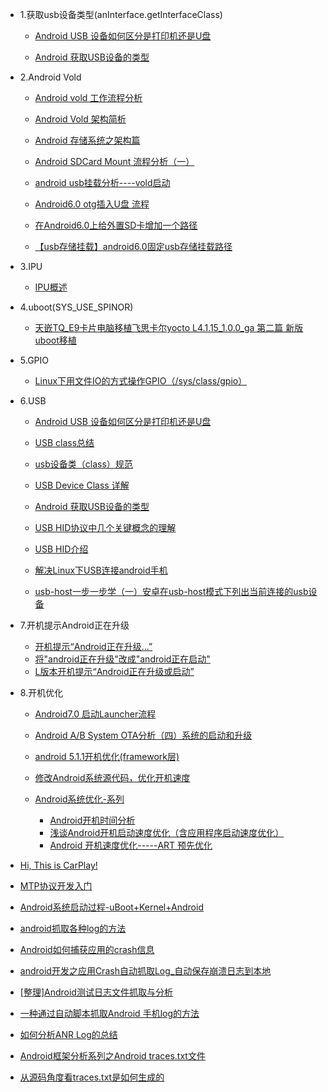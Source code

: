 
- 1.获取usb设备类型(anInterface.getInterfaceClass)

    - [Android USB 设备如何区分是打印机还是U盘](http://blog.csdn.net/rodulf/article/details/51916998)

    - [Android 获取USB设备的类型](http://blog.csdn.net/u013686019/article/details/50409421)

- 2.Android Vold

    - [Android vold 工作流程分析](http://blog.csdn.net/kehyuanyu/article/details/47131547)
    - [Android Vold 架构简析](http://blog.csdn.net/kartorz/article/details/51554214)
    - [Android 存储系统之架构篇](http://www.offcn.com/it/2016/1226/5459.html)
    
    - [Android SDCard Mount 流程分析（一）](https://www.cnblogs.com/TerryBlog/archive/2012/04/05/2432818.html)
    - [android usb挂载分析----vold启动](http://blog.csdn.net/new_abc/article/details/7396733)
    
    - [Android6.0 otg插入U盘 流程](http://blog.csdn.net/kc58236582/article/details/50577333)
    - [在Android6.0上给外置SD卡增加一个路径](http://blog.csdn.net/kc58236582/article/details/50536882)
    - [【usb存储挂载】android6.0固定usb存储挂载路径](http://blog.csdn.net/smilefyx/article/details/78846292)

- 3.IPU

    - [IPU概述](http://blog.csdn.net/yanbixing123/article/details/52290933)

- 4.uboot(SYS_USE_SPINOR)

    - [天嵌TQ_E9卡片电脑移植飞思卡尔yocto L4.1.15_1.0.0_ga 第二篇 新版uboot移植](http://blog.csdn.net/zxr1521904712/article/details/51379578)

- 5.GPIO

    - [Linux下用文件IO的方式操作GPIO（/sys/class/gpio）](http://blog.csdn.net/wangweiqiang1325/article/details/52209539)
    
- 6.USB
    - [Android USB 设备如何区分是打印机还是U盘](http://blog.csdn.net/rodulf/article/details/51916998)
    - [USB class总结](http://blog.csdn.net/luckywang1103/article/details/12676381)
    - [usb设备类（class）规范](http://blog.sina.com.cn/s/blog_604a480b0102wcve.html)
    - [USB Device Class 详解](https://wenku.baidu.com/view/890d5c14fad6195f302ba606.html)
    - [Android 获取USB设备的类型](http://blog.csdn.net/u013686019/article/details/50409421)
    - [USB HID协议中几个关键概念的理解](http://blog.csdn.net/coroutines/article/details/45044077)
    - [USB HID介绍](https://wenku.baidu.com/view/c6008e7679563c1ec4da7132.html)
    
    - [解决Linux下USB连接android手机](http://blog.csdn.net/blogxiaofei/article/details/7418079)
    - [usb-host一步一步学（一）安卓在usb-host模式下列出当前连接的usb设备](https://www.cnblogs.com/sowhat4999/p/4439873.html)

- 7.开机提示Android正在升级
    - [开机提示“Android正在升级...”](http://blog.csdn.net/hp0773/article/details/42143409)
    - [将"android正在升级"改成"android正在启动"](http://blog.csdn.net/jtzp007/article/details/59484214)
    - [L版本开机提示“Android正在升级或启动”](http://blog.csdn.net/xiaoyg830/article/details/48175419)

- 8.开机优化
    - [Android7.0 启动Launcher流程](http://blog.csdn.net/fu_kevin0606/article/details/54931704)
    - [Android A/B System OTA分析（四）系统的启动和升级](http://blog.csdn.net/guyongqiangx/article/details/72604355)
    - [android 5.1.1开机优化(framework层)](http://blog.csdn.net/xxm282828/article/details/49095839)
    - [修改Android系统源代码，优化开机速度](http://blog.csdn.net/xxm282828/article/details/43066923)
    
    - [Android系统优化-系列](http://blog.csdn.net/u010164190/article/category/6227777)
        - [Android开机时间分析 ](http://blog.csdn.net/u010164190/article/details/51915458)
        - [浅谈Android开机启动速度优化（含应用程序启动速度优化）](http://blog.csdn.net/jackyu613/article/details/6044297)
        - [Android 开机速度优化-----ART 预先优化](http://blog.csdn.net/u010164190/article/details/51463492)



- [Hi, This is CarPlay!](http://blog.csdn.net/coroutines/article/details/45057061)
- [MTP协议开发入门](http://blog.csdn.net/coroutines/article/details/44341417)
- [Android系统启动过程-uBoot+Kernel+Android](https://www.cnblogs.com/pngcui/p/4665106.html)

- [android抓取各种log的方法](http://blog.csdn.net/skykingf/article/details/50600439)
- [Android如何捕获应用的crash信息](http://blog.csdn.net/fishle123/article/details/50823358)
- [android开发之应用Crash自动抓取Log_自动保存崩溃日志到本地](http://blog.csdn.net/jason0539/article/details/45602655)
- [[整理]Android测试日志文件抓取与分析](http://blog.csdn.net/ameyume/article/details/7667574)
- [一种通过自动脚本抓取Android 手机log的方法](http://blog.csdn.net/maetelibom/article/details/51480980)

- [如何分析ANR Log的总结](https://www.jianshu.com/p/8964812972be)
- [Android框架分析系列之Android traces.txt文件](https://www.2cto.com/kf/201610/560474.html)
- [从源码角度看traces.txt是如何生成的](https://juejin.im/post/59ac2b3ff265da24777a11f5)


